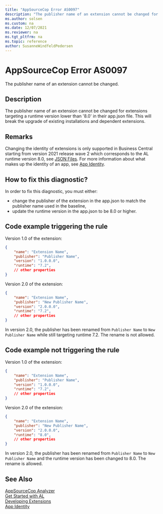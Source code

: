 ```yaml
---
title: "AppSourceCop Error AS0097"
description: "The publisher name of an extension cannot be changed for extensions targeting a runtime version lower than '8.0' in their app.json file."
ms.author: solsen
ms.custom: na
ms.date: 12/07/2021
ms.reviewer: na
ms.tgt_pltfrm: na
ms.topic: reference
author: SusanneWindfeldPedersen
---
```

[//]: # (START>DO_NOT_EDIT)
[//]: # (IMPORTANT:Do not edit any of the content between here and the END>DO_NOT_EDIT.)
[//]: # (Any modifications should be made in the .xml files in the ModernDev repo.)
# AppSourceCop Error AS0097
The publisher name of an extension cannot be changed.

## Description
The publisher name of an extension cannot be changed for extensions targeting a runtime version lower than '8.0' in their app.json file. This will break the upgrade of existing installations and dependent extensions.

[//]: # (IMPORTANT: END>DO_NOT_EDIT)

## Remarks

Changing the identity of extensions is only supported in Business Central starting from version 2021 release wave 2 which corresponds to the AL runtime version 8.0, see [JSON Files](../devenv-json-files.md#appjson-file). For more information about what makes up the identity of an app, see [App Identity](../devenv-app-identity.md).

## How to fix this diagnostic?

In order to fix this diagnostic, you must either:

- change the publisher of the extension in the app.json to match the publisher name used in the baseline,
- update the runtime version in the app.json to be 8.0 or higher.

## Code example triggering the rule

Version 1.0 of the extension:

```JSON
{
    "name": "Extension Name",
    "publisher": "Publisher Name",
    "version": "1.0.0.0",
    "runtime": "7.2",
    // other properties 
}
```

Version 2.0 of the extension:

```JSON
{
    "name": "Extension Name",
    "publisher": "New Publisher Name",
    "version": "2.0.0.0",
    "runtime": "7.2",
    // other properties 
}
```

In version 2.0, the publisher has been renamed from `Publisher Name` to `New Publisher Name` while still targeting runtime 7.2. The rename is not allowed.

## Code example not triggering the rule

Version 1.0 of the extension:

```JSON
{
    "name": "Extension Name",
    "publisher": "Publisher Name",
    "version": "1.0.0.0",
    "runtime": "7.2",
    // other properties 
}
```

Version 2.0 of the extension:

```JSON
{
    "name": "Extension Name",
    "publisher": "New Publisher Name",
    "version": "2.0.0.0",
    "runtime": "8.0",
    // other properties 
}
```

In version 2.0, the publisher has been renamed from `Publisher Name` to `New Publisher Name` and the runtime version has been changed to 8.0. The rename is allowed.

## See Also  
[AppSourceCop Analyzer](appsourcecop.md)  
[Get Started with AL](../devenv-get-started.md)  
[Developing Extensions](../devenv-dev-overview.md)  
[App Identity](../devenv-app-identity.md)  
